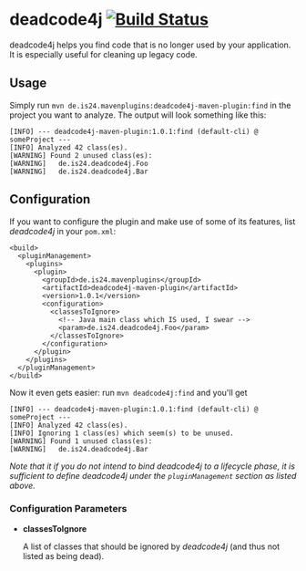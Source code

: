 deadcode4j [![Build Status](https://travis-ci.org/ImmobilienScout24/deadcode4j.png)](https://travis-ci.org/ImmobilienScout24/deadcode4j)
==========

deadcode4j helps you find code that is no longer used by your application. It is especially useful for cleaning up legacy code.

Usage
-----

Simply run `mvn de.is24.mavenplugins:deadcode4j-maven-plugin:find` in the project you want to analyze. The output will look something like this:

    [INFO] --- deadcode4j-maven-plugin:1.0.1:find (default-cli) @ someProject ---
    [INFO] Analyzed 42 class(es).
    [WARNING] Found 2 unused class(es):
    [WARNING]   de.is24.deadcode4j.Foo
    [WARNING]   de.is24.deadcode4j.Bar

Configuration
------------------

If you want to configure the plugin and make use of some of its features, list *deadcode4j* in your `pom.xml`:

    <build>
      <pluginManagement>
        <plugins>
          <plugin>
            <groupId>de.is24.mavenplugins</groupId>
            <artifactId>deadcode4j-maven-plugin</artifactId>
            <version>1.0.1</version>
            <configuration>
              <classesToIgnore>
                <!-- Java main class which IS used, I swear -->
                <param>de.is24.deadcode4j.Foo</param>
              </classesToIgnore>
            </configuration>
          </plugin>
        </plugins>
      </pluginManagement>
    </build>

Now it even gets easier: run `mvn deadcode4j:find` and you'll get

    [INFO] --- deadcode4j-maven-plugin:1.0.1:find (default-cli) @ someProject ---
    [INFO] Analyzed 42 class(es).
    [INFO] Ignoring 1 class(es) which seem(s) to be unused.
    [WARNING] Found 1 unused class(es):
    [WARNING]   de.is24.deadcode4j.Bar

_Note that it if you do not intend to bind *deadcode4j* to a lifecycle phase, it is sufficient to define *deadcode4j* under the `pluginManagement` section as listed above._

### Configuration Parameters

-   **classesToIgnore**

    A list of classes that should be ignored by *deadcode4j* (and thus not listed as being dead).
